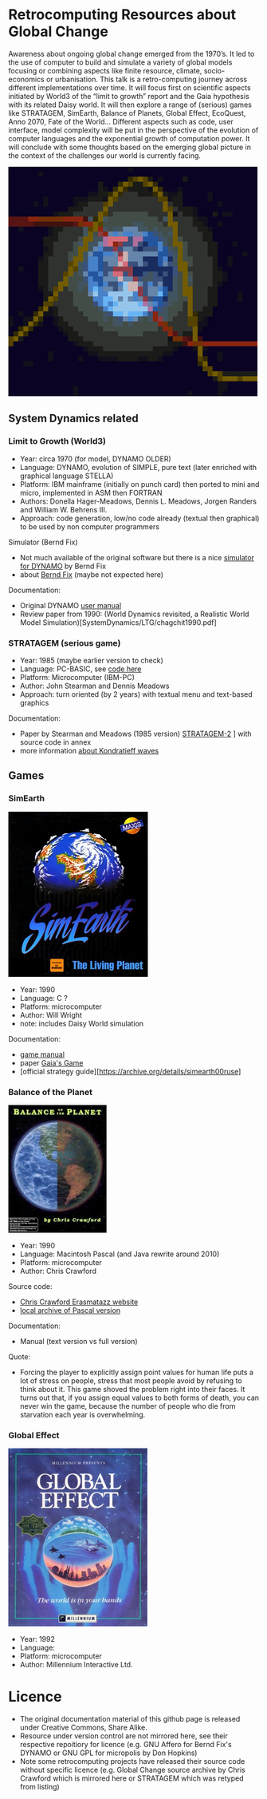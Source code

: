 # Retrocomputing Resources about Global Change

Awareness about ongoing global change emerged  from the 1970’s. It led to the use of computer to build 
and simulate a variety of global models focusing or combining aspects like finite resource, climate, 
socio-economics or urbanisation. This talk is a retro-computing journey across different implementations over time. 
It will focus first on scientific aspects initiated by World3 of the “limit to growth” report and the Gaia hypothesis 
with its related Daisy world.  It will then explore a range of (serious) games 
like STRATAGEM, SimEarth, Balance of Planets, Global Effect, EcoQuest, Anno 2070, Fate of the World...
Different aspects such as code, user interface, model complexity will be put in the perspective of 
the evolution of computer languages and the exponential growth of computation power. 
It will conclude with some thoughts based on the emerging global picture in the context of the challenges 
our world is currently facing.

![Global Change pixelated logo](LTG-pixel.png)

## System Dynamics related

### Limit to Growth (World3)

* Year: circa 1970 (for model, DYNAMO OLDER)
* Language: DYNAMO, evolution of SIMPLE, pure text (later enriched with graphical language STELLA)
* Platform: IBM mainframe (initially on punch card) then ported to mini and micro, implemented in ASM then FORTRAN
* Authors: Donella Hager-Meadows, Dennis L. Meadows, Jorgen Randers and William W. Behrens III.
* Approach: code generation, low/no code already (textual then graphical) to be used by non computer programmers

Simulator (Bernd Fix)
* Not much available of the original software but there is a nice [simulator for DYNAMO](https://github.com/bfix/dynamo) by Bernd Fix
* about [Bernd Fix](https://en.wikipedia.org/wiki/Bernd_Fix) (maybe not expected here)

Documentation:
* Original DYNAMO [user manual](SystemDynamics/LTG/dynamousersmanua00pugh.pdf)
* Review paper from 1990: (World Dynamics revisited, a Realistic World Model Simulation)[SystemDynamics/LTG/chagchit1990.pdf]

### STRATAGEM (serious game)

* Year: 1985 (maybe earlier version to check)
* Language: PC-BASIC, see [code here](SystemDynamics/STRATAGEM/stratagm.bas)
* Platform: Microcomputer (IBM-PC)
* Author: John Stearman and Dennis Meadows
* Approach: turn oriented (by 2 years) with textual menu and text-based graphics

Documentation:
* Paper by Stearman and Meadows (1985 version) [STRATAGEM-2](SystemDynamics/STRATAGEM/sterman1985.pdf)
] with source code in annex
* more information [about Kondratieff waves](SystemDynamics/STRATAGEM/Kondratieff_Waves_in_the_World_System_Perspective.pdf)

## Games

### SimEarth

![SimEarth Cover](Games/SimEarth/SimEarth.jpg)

* Year: 1990
* Language: C ?
* Platform: microcomputer
* Author: Will Wright
* note: includes Daisy World simulation

Documentation:
* [game manual](Games/SimEarth/SimEarth-Manual-DOS.pdf)
* paper [Gaia's Game](Games/SimEarth/GaiasGames.pdf)
* [official strategy guide][https://archive.org/details/simearth00ruse]

### Balance of the Planet

![BOTP Cover](Games/BOTP/BOTP.jpg)

* Year: 1990
* Language: Macintosh Pascal (and Java rewrite around 2010) 
* Platform: microcomputer
* Author: Chris Crawford

Source code:
* [Chris Crawford Erasmatazz website](https://www.erasmatazz.com/library/source-code/index.html)
* [local archive of Pascal version](Games/BOTP/balance-of-the-planet.zip)

Documentation:
* Manual (text version vs full version)

Quote:
* Forcing the player to explicitly assign point values for human life puts a lot of stress on people, stress that most people avoid by refusing to think about it. This game shoved the problem 
right into their faces. It turns out that, if you assign equal values to both forms of death, you can never win the game, because the number of people who die from starvation each year is overwhelming.

### Global Effect

![Global Effect Cover](Games/GlobalEffect/GlobalEffect.jpg)

* Year: 1992
* Language:
* Platform: microcomputer
* Author: Millennium Interactive Ltd.

# Licence

* The original documentation material of this github page is released under Creative Commons, Share Alike.
* Resource under version control are not mirrored here, see their respective repoitiory for licence (e.g. GNU Affero for Bernd Fix's DYNAMO or GNU GPL for micropolis by Don Hopkins)
* Note some retrocomputing projects have released their source code without specific licence (e.g. Global Change source archive by Chris Crawford which is mirrored here or STRATAGEM which was retyped from listing)